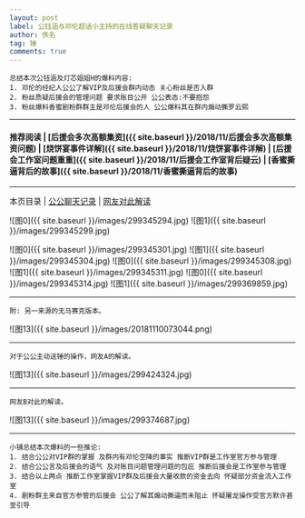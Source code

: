 ```yaml
---
layout: post
label: 公钰涵与邓伦超话小主持的在线答疑聊天记录
author: 佚名
tag: 锤
comments: true
---
```


    总结本次公钰涵及灯芯姐姐H的爆料内容:
    1. 邓伦的经纪人公公了解VIP及后援会群内动态 关心粉丝是否入群
    2. 粉丝质疑后援会的管理问题 要求账目公开 公公表态:不要抱怨
    3. 粉丝爆料香蜜剧粉群群主是邓伦后援会的人 公公爆料其在群内煽动撕罗云熙
    
---
#### 推荐阅读 |  [后援会多次高额集资]({{ site.baseurl }}/2018/11/后援会多次高额集资问题) | [烧饼宴事件详解]({{ site.baseurl }}/2018/11/烧饼宴事件详解) | [后援会工作室问题重重]({{ site.baseurl }}/2018/11/后援会工作室背后疑云) | [香蜜撕逼背后的故事]({{ site.baseurl }}/2018/11/香蜜撕逼背后的故事)
---

本页目录 \| [公公聊天记录](#dxjja) \| [网友对此解读](#dxjjb) 

<a class="anchor" name="dxjja"></a>


![图0]({{ site.baseurl }}/images/299345294.jpg)
![图1]({{ site.baseurl }}/images/299345299.jpg)


![图0]({{ site.baseurl }}/images/299345301.jpg)
![图1]({{ site.baseurl }}/images/299345304.jpg)
![图0]({{ site.baseurl }}/images/299345308.jpg)
![图1]({{ site.baseurl }}/images/299345311.jpg)
![图0]({{ site.baseurl }}/images/299345314.jpg)
![图1]({{ site.baseurl }}/images/299369859.jpg)

---

    附: 另一来源的无马赛克版本。

![图13]({{ site.baseurl }}/images/20181110073044.png)

---

<a class="anchor" name="dxjjb"></a>

    对于公公主动送锤的操作，网友A的解读。

![图13]({{ site.baseurl }}/images/299424324.jpg)

---

    网友B对此的解读。
    
![图13]({{ site.baseurl }}/images/299374687.jpg)  

---

    小铺总结本次爆料的一些推论:
    1. 结合公公对VIP群的掌握 及群内有邓伦空降的事实 推断VIP群是工作室官方参与管理
    2. 结合公公言及后援会的语气 及对账目问题管理问题的包庇 推断后援会是工作室参与管理
    3. 结合以上两点 推断工作室掌握VIP群及后援会大量收款的资金去向 怀疑部分资金流入工作室
    4. 剧粉群主来自官方参管的后援会 公公了解其煽动撕逼而未阻止 怀疑屠龙操作受官方默许甚至引导



